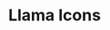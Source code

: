 ---
layout: work-template
meta: meta description here
next-piece: /piece5
prev-piece: /piece3
title: Llama Icons
type: Graphic Design
description: These icons were designed in order to create a series of unified illustrations. Each llama has it’s own expression that makes it unique. Though, they all work together as they share the same shape and form. It’s definitely creates a fun emoticon to share with others.
img1: llama-1.jpg
img2: llama-3.jpg
img3: llama-2.jpg
---